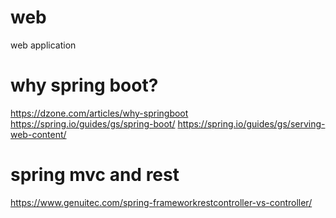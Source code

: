 # web
web application
# why spring boot?
https://dzone.com/articles/why-springboot
https://spring.io/guides/gs/spring-boot/
https://spring.io/guides/gs/serving-web-content/

# spring mvc and rest
https://www.genuitec.com/spring-frameworkrestcontroller-vs-controller/